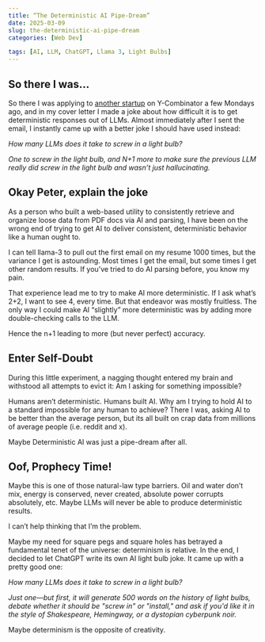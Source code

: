 ```yaml
---
title: “The Deterministic AI Pipe-Dream”
date: 2025-03-09
slug: the-deterministic-ai-pipe-dream
categories: [Web Dev]

tags: [AI, LLM, ChatGPT, Llama 3, Light Bulbs]
---
```


## So there I was…

So there I was applying to [another startup](https://fetchfox.ai/a/founding-engineer-compensation) on Y-Combinator a few Mondays ago, and in my cover letter I made a joke about how difficult it is to get deterministic responses out of LLMs. Almost immediately after I sent the email, I instantly came up with a better joke I should have used instead:

_How many LLMs does it take to screw in a light bulb?_

_One to screw in the light bulb, and N+1 more to make sure the previous LLM really did screw in the light bulb and wasn’t just hallucinating._

## Okay Peter, explain the joke

As a person who built a web-based utility to consistently retrieve and organize loose data from PDF docs via AI and parsing, I have been on the wrong end of trying to get AI to deliver consistent, deterministic behavior like a human ought to.

I can tell llama-3 to pull out the first email on my resume 1000 times, but the variance I get is astounding. Most times I get the email, but some times I get other random results. If you’ve tried to do AI parsing before, you know my pain.

That experience lead me to try to make AI more deterministic. If I ask what’s 2+2, I want to see 4, every time. But that endeavor was mostly fruitless. The only way I could make AI “slightly” more deterministic was by adding more double-checking calls to the LLM.

Hence the n+1 leading to more (but never perfect) accuracy.

## Enter Self-Doubt

During this little experiment, a nagging thought entered my brain and withstood all attempts to evict it: Am I asking for something impossible?

Humans aren’t deterministic. Humans built AI. Why am I trying to hold AI to a standard impossible for any human to achieve? There I was, asking AI to be better than the average person, but its all built on crap data from millions of average people (i.e. reddit and x).

Maybe Deterministic AI was just a pipe-dream after all.

## Oof, Prophecy Time!

Maybe this is one of those natural-law type barriers. Oil and water don’t mix, energy is conserved, never created, absolute power corrupts absolutely, etc. Maybe LLMs will never be able to produce deterministic results.

I can’t help thinking that I’m the problem.

Maybe my need for square pegs and square holes has betrayed a fundamental tenet of the universe: determinism is relative. In the end, I decided to let ChatGPT write its own AI light bulb joke. It came up with a pretty good one:

_How many LLMs does it take to screw in a light bulb?_

_Just one—but first, it will generate 500 words on the history of light bulbs, debate whether it should be "screw in" or "install," and ask if you'd like it in the style of Shakespeare, Hemingway, or a dystopian cyberpunk noir._

Maybe determinism is the opposite of creativity.
